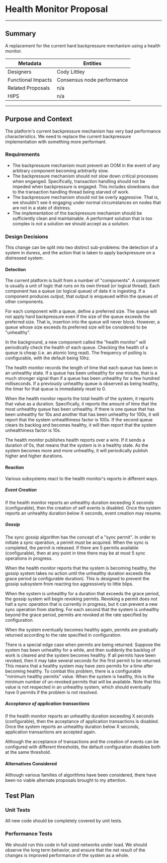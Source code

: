 # Health Monitor Proposal

---

## Summary

A replacement for the current hard backpressure mechanism using a health monitor.

| Metadata           | Entities                            | 
|--------------------|-------------------------------------|
| Designers          | Cody Littley                        |
| Functional Impacts | Consensus node performance          |
| Related Proposals  | n/a                                 |
| HIPS               | n/a                                 |

---

## Purpose and Context

The platform's current backpressure mechanism has very bad performance characteristics.
We need to replace the current backpressure implementation with something more performant.

### Requirements

- The backpressure mechanism must prevent an OOM in the event of any arbitrary component
  becoming arbitrarily slow.
- The backpressure mechanism should not slow down critical processes when enganged.
  Specifically, transaction handling should not be impeded when backpressure is engaged.
  This includes slowdowns due to the transaction handling thread being starved of work.
- The backpressure mechanism should not be overly aggressive. That is, we shouldn't see
  it engaging under normal circumstances on nodes that are not in a state of distress.
- The implementation of the backpressure mechanism should be sufficiently clean and
  maintainable. A performant solution that is too complex is not a solution we should
  accept as a solution.

### Design Decisions

This change can be split into two distinct sub-problems: the detection of a system in duress, and the action that
is taken to apply backpressure on a distressed system.

#### Detection

The current platform is built from a number of "components". A component is usually a unit of logic that runs on its
own thread (or logical thread). Each component has a queue (or logical queue) of data it is ingesting. If a component
produces output, that output is enqueued within the queues of other components.

For each component with a queue, define a preferred size. The queue will not apply hard backpressure even if the
size of the queue exceeds the preferred size. That is, insertion into the queue will never block. However, a queue
whose size exceeds its preferred size will be considered to be "unhealthy".

In the background, a new component called the "health monitor" will periodically check the health of each queue.
Checking the health of a queue is cheap (i.e. an atomic long read). The frequency of polling is configurable, with the
default being 10hz.

The health monitor records the length of time that each queue has been in an unhealthy state. If a queue has been
unhealthy for one minute, that is a much stronger signal than if a queue has been unhealthy for a few hundred
milliseconds. If a previously unhealthy queue is observed as being healthy, the timer for that queue is immediately
reset to 0.

When the health monitor reports the total health of the system, it reports that value as a duration. Specifically,
it reports the amount of time that the most unhealthy queue has been unhealthy. If there is one queue that has been
unhealthy for 10s and another that has been unhealthy for 100s, it will report that the system unhealthiness factor
is 100s. If the second queue clears its backlog and becomes healthy, it will then report that the system unhealthiness
factor is 10s.

The health monitor publishes health reports over a wire. If it sends a duration of 0s, that means that the system is in
a healthy state. As the system becomes more and more unhealthy, it will periodically publish higher and higher
durations.

#### Reaction

Various subsystems react to the health monitor's reports in different ways.

##### Event Creation

If the health monitor reports an unhealthy duration exceeding X seconds (configurable), then the creation of self
events is disabled. Once the system reports an unhealthy duration below X seconds, event creation may resume.

##### Gossip

The sync gossip algorithm has the concept of a "sync permit". In order to initiate a sync operation, a permit must
be acquired. When the sync is completed, the permit is released. If there are 5 permits available (configurable),
then at any point in time there may be at most 5 sync operations in progress.

When the health monitor reports that the system is becoming healthy, the gossip system takes no action until the
unhealthy duration exceeds the grace period (a configurable duration). This is designed to prevent the gossip
subsystem from reacting too aggressively to little blips.

When the system is unhealthy for a duration that exceeds the grace period, the gossip system will begin revoking
permits. Revoking a permit does not halt a sync operation that is currently in progress, but it can prevent a new
sync operation from starting. For each second that the system is unhealthy beyond the grace period, permits are revoked
at the rate specified by configuration.

When the system eventually becomes healthy again, permits are gradually returned according to the rate specified in
configuration.

There is a special edge case when permits are being returned. Suppose the system has been unhealthy for a while, and
then suddenly the backlog of work is cleared and the system becomes healthy. If all permits have been revoked, then
it may take several seconds for the first permit to be returned. This means that a healthy system may have zero permits
for a time after becoming healthy. To combat this problem, there is a configurable "minimum healthy permits" value.
When the system is healthy, this is the minimum number of un-revoked permits that will be available. Note that this
value is not respected in an unhealthy system, which should eventually have 0 permits if the problem is not resolved.

##### Acceptance of application transactions

If the health monitor reports an unhealthy duration exceeding X seconds (configurable), then the acceptance of
application transactions is disabled. Once the system reports an unhealthy duration below X seconds,
application transactions are accepted again.

Although the acceptance of transactions and the creation of events can be configured with different thresholds,
the default configuration disables both at the same threshold.

#### Alternatives Considered

Although various families of algorithms have been considered, there have been no viable
alternate proposals brought to my attention.

## Test Plan

### Unit Tests

All new code should be completely covered by unit tests.

### Performance Tests

We should run this code in full sized networks under load. We should observe the long term behavior, and ensure
that the net result of the changes is improved performance of the system as a whole.